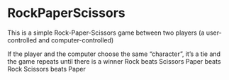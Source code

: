 # RockPaperScissors
This is a simple Rock-Paper-Scissors game between two players (a user-controlled and computer-controlled)

If the player and the computer choose the same “character”, it’s a tie and the game repeats until there is a winner
Rock beats Scissors
Paper beats Rock
Scissors beats Paper
